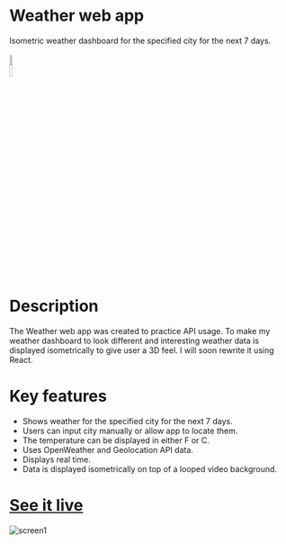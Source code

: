 # Weather web app
Isometric weather dashboard for the specified city for the next 7 days. <br><br>
<img src="https://skillicons.dev/icons?i=js,html,css,bootstrap" width="10%" height="10%"> 

# Description
The Weather web app was created to practice API usage. To make my weather dashboard to look different and interesting weather data is displayed isometrically to give user a 3D feel. I will soon rewrite it using React.

# Key features
- Shows weather for the specified city for the next 7 days.
- Users can input city manually or allow app to locate them.
- The temperature can be displayed in either F or C.
- Uses OpenWeather and Geolocation API data.
- Displays real time.
- Data is displayed isometrically on top of a looped video background.

# <a href="https://gleeful-croissant-438e0b.netlify.app/" target="_blank">See it live</a>
![screen1](  https://i.ibb.co/LZSWBBG/Screenshot-from-2023-01-08-13-19-50.png "weatherapp_page1")
